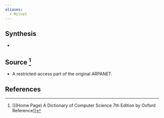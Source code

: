 ```yaml
---
aliases:
  - Milnet
---
```

## Synthesis
- 
## Source [^1]
- A restricted-access part of the original ARPANET.
## References

[^1]: [[(Home Page) A Dictionary of Computer Science 7th Edition by Oxford Reference]]